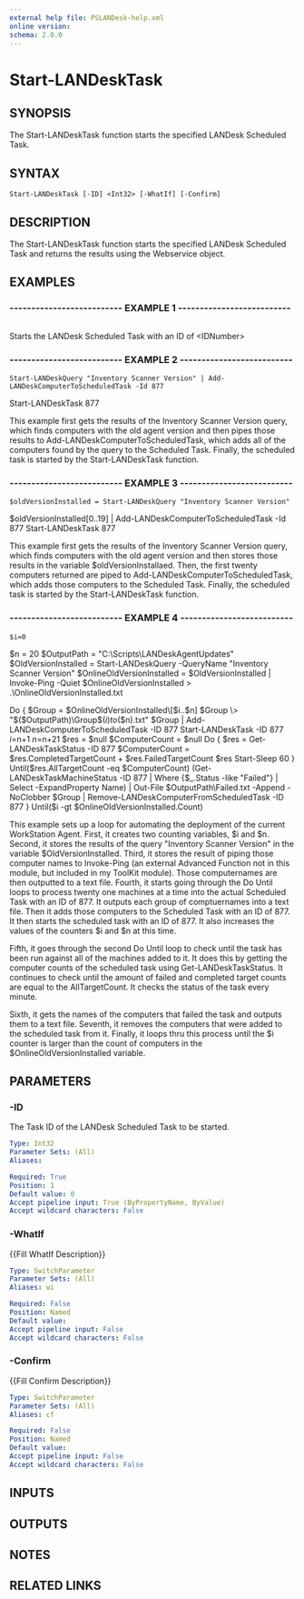 ```yaml
---
external help file: PSLANDesk-help.xml
online version: 
schema: 2.0.0
---
```


# Start-LANDeskTask
## SYNOPSIS
The Start-LANDeskTask function starts the specified LANDesk Scheduled Task.

## SYNTAX

```
Start-LANDeskTask [-ID] <Int32> [-WhatIf] [-Confirm]
```

## DESCRIPTION
The Start-LANDeskTask function starts the specified LANDesk Scheduled Task and returns the results using the Webservice object.

## EXAMPLES

### -------------------------- EXAMPLE 1 --------------------------
```

```

Starts the LANDesk Scheduled Task with an ID of \<IDNumber\>

### -------------------------- EXAMPLE 2 --------------------------
```
Start-LANDeskQuery "Inventory Scanner Version" | Add-LANDeskComputerToScheduledTask -Id 877
```

Start-LANDeskTask 877

This example first gets the results of the Inventory Scanner Version query, which finds computers with the old agent version and then pipes those
results to Add-LANDeskComputerToScheduledTask, which adds all of the computers found by the query to the Scheduled Task.
Finally, the scheduled task is started by the Start-LANDeskTask function.

### -------------------------- EXAMPLE 3 --------------------------
```
$oldVersionInstalled = Start-LANDeskQuery "Inventory Scanner Version"
```

$oldVersionInstalled\[0..19\] | Add-LANDeskComputerToScheduledTask -Id 877
Start-LANDeskTask 877

This example first gets the results of the Inventory Scanner Version query, which finds computers with the old agent version and then stores those
results in the variable $oldVersionInstallaed.
Then, the first twenty computers returned are piped to Add-LANDeskComputerToScheduledTask, which adds those computers to the Scheduled Task.
Finally, the scheduled task is started by the Start-LANDeskTask function.

### -------------------------- EXAMPLE 4 --------------------------
```
$i=0
```

$n = 20
         $OutputPath = "C:\Scripts\LANDeskAgentUpdates"
$OldVersionInstalled = Start-LANDeskQuery -QueryName "Inventory Scanner Version"
$OnlineOldVersionInstalled = $OldVersionInstalled | Invoke-Ping -Quiet
$OnlineOldVersionInstalled \> .\OnlineOldVersionInstalled.txt

Do
{
	$Group = $OnlineOldVersionInstalled\[$i..$n\]
	$Group \> "$($OutputPath)\Group$($i)to$($n).txt"
	$Group | Add-LANDeskComputerToScheduledTask -ID 877
	Start-LANDeskTask -ID 877
	$i=$n+1
	$n=$n+21
	$res = $null
	$ComputerCount = $null
	Do
	{
	    $res = Get-LANDeskTaskStatus -ID 877
	    $ComputerCount = $res.CompletedTargetCount + $res.FailedTargetCount
	    $res
	    Start-Sleep 60
	}
	Until($res.AllTargetCount -eq $ComputerCount)
	(Get-LANDeskTaskMachineStatus -ID 877 | Where {$_.Status -like "Failed"} | Select -ExpandProperty Name) | Out-File $OutputPath\Failed.txt -Append -NoClobber
	$Group | Remove-LANDeskComputerFromScheduledTask -ID 877
}
Until($i -gt $OnlineOldVersionInstalled.Count)

This example sets up a loop for automating the deployment of the current WorkStation Agent. 
First, it creates two counting variables, $i and $n. 
Second, it stores the results of the query "Inventory Scanner Version" in the variable $OldVersionInstalled. 
Third, it stores the result of piping those computer names to Invoke-Ping (an external Advanced Function not in this module, but included
in my ToolKit module).
Those computernames are then outputted to a text file. 
Fourth, it starts going through the Do Until loops to process twenty one machines at a time into the actual Scheduled Task with an ID
of 877.
It outputs each group of comptuernames into a text file.
Then it adds those computers to the Scheduled Task with an ID of 877.
It then starts the scheduled task with an ID of 877.
It also increases the values of the counters $i and $n at this time.

Fifth, it goes through the second Do Until loop to check until the task has been run against all of the machines added to it.
It does this 
by getting the computer counts of the scheduled task using Get-LANDeskTaskStatus.
It continues to check until the amount of failed and completed target counts
are equal to the AllTargetCount.
It checks the status of the task every minute.

Sixth, it gets the names of the computers that failed the task and outputs them to a text file.
Seventh, it removes the computers that were added to the scheduled task from it.
Finally, it loops thru this process until the $i counter is larger than the count of computers in the $OnlineOldVersionInstalled variable.

## PARAMETERS

### -ID
The Task ID of the LANDesk Scheduled Task to be started.

```yaml
Type: Int32
Parameter Sets: (All)
Aliases: 

Required: True
Position: 1
Default value: 0
Accept pipeline input: True (ByPropertyName, ByValue)
Accept wildcard characters: False
```

### -WhatIf
{{Fill WhatIf Description}}

```yaml
Type: SwitchParameter
Parameter Sets: (All)
Aliases: wi

Required: False
Position: Named
Default value: 
Accept pipeline input: False
Accept wildcard characters: False
```

### -Confirm
{{Fill Confirm Description}}

```yaml
Type: SwitchParameter
Parameter Sets: (All)
Aliases: cf

Required: False
Position: Named
Default value: 
Accept pipeline input: False
Accept wildcard characters: False
```

## INPUTS

## OUTPUTS

## NOTES

## RELATED LINKS

